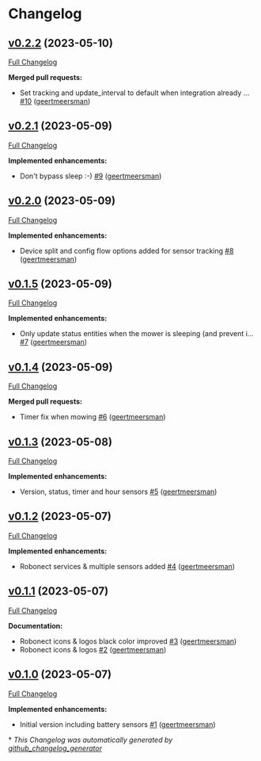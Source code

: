 # Changelog

## [v0.2.2](https://github.com/geertmeersman/robonect/tree/v0.2.2) (2023-05-10)

[Full Changelog](https://github.com/geertmeersman/robonect/compare/v0.2.1...v0.2.2)

**Merged pull requests:**

- Set tracking and update\_interval to default when integration already … [\#10](https://github.com/geertmeersman/robonect/pull/10) ([geertmeersman](https://github.com/geertmeersman))

## [v0.2.1](https://github.com/geertmeersman/robonect/tree/v0.2.1) (2023-05-09)

[Full Changelog](https://github.com/geertmeersman/robonect/compare/v0.2.0...v0.2.1)

**Implemented enhancements:**

- Don't bypass sleep :-\) [\#9](https://github.com/geertmeersman/robonect/pull/9) ([geertmeersman](https://github.com/geertmeersman))

## [v0.2.0](https://github.com/geertmeersman/robonect/tree/v0.2.0) (2023-05-09)

[Full Changelog](https://github.com/geertmeersman/robonect/compare/v0.1.5...v0.2.0)

**Implemented enhancements:**

- Device split and config flow options added for sensor tracking [\#8](https://github.com/geertmeersman/robonect/pull/8) ([geertmeersman](https://github.com/geertmeersman))

## [v0.1.5](https://github.com/geertmeersman/robonect/tree/v0.1.5) (2023-05-09)

[Full Changelog](https://github.com/geertmeersman/robonect/compare/v0.1.4...v0.1.5)

**Implemented enhancements:**

- Only update status entities when the mower is sleeping \(and prevent i… [\#7](https://github.com/geertmeersman/robonect/pull/7) ([geertmeersman](https://github.com/geertmeersman))

## [v0.1.4](https://github.com/geertmeersman/robonect/tree/v0.1.4) (2023-05-09)

[Full Changelog](https://github.com/geertmeersman/robonect/compare/v0.1.3...v0.1.4)

**Merged pull requests:**

- Timer fix when mowing [\#6](https://github.com/geertmeersman/robonect/pull/6) ([geertmeersman](https://github.com/geertmeersman))

## [v0.1.3](https://github.com/geertmeersman/robonect/tree/v0.1.3) (2023-05-08)

[Full Changelog](https://github.com/geertmeersman/robonect/compare/v0.1.2...v0.1.3)

**Implemented enhancements:**

- Version, status, timer and hour sensors [\#5](https://github.com/geertmeersman/robonect/pull/5) ([geertmeersman](https://github.com/geertmeersman))

## [v0.1.2](https://github.com/geertmeersman/robonect/tree/v0.1.2) (2023-05-07)

[Full Changelog](https://github.com/geertmeersman/robonect/compare/v0.1.1...v0.1.2)

**Implemented enhancements:**

- Robonect services & multiple sensors added [\#4](https://github.com/geertmeersman/robonect/pull/4) ([geertmeersman](https://github.com/geertmeersman))

## [v0.1.1](https://github.com/geertmeersman/robonect/tree/v0.1.1) (2023-05-07)

[Full Changelog](https://github.com/geertmeersman/robonect/compare/v0.1.0...v0.1.1)

**Documentation:**

- Robonect icons & logos black color improved [\#3](https://github.com/geertmeersman/robonect/pull/3) ([geertmeersman](https://github.com/geertmeersman))
- Robonect icons & logos [\#2](https://github.com/geertmeersman/robonect/pull/2) ([geertmeersman](https://github.com/geertmeersman))

## [v0.1.0](https://github.com/geertmeersman/robonect/tree/v0.1.0) (2023-05-07)

[Full Changelog](https://github.com/geertmeersman/robonect/compare/bb21ea38eb224911822e39398ff7565352c92941...v0.1.0)

**Implemented enhancements:**

- Initial version including battery sensors [\#1](https://github.com/geertmeersman/robonect/pull/1) ([geertmeersman](https://github.com/geertmeersman))



\* *This Changelog was automatically generated by [github_changelog_generator](https://github.com/github-changelog-generator/github-changelog-generator)*
